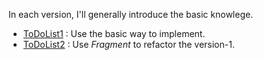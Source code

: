 In each version, I'll generally introduce the basic knowlege.

- [ToDoList1](ToDoList1) : Use the basic way to implement.
- [ToDoList2](ToDoList2) : Use *Fragment* to refactor the version-1.

